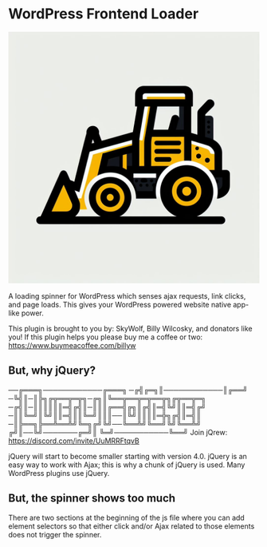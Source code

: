 # WordPress Frontend Loader

![image](https://github.com/zerosonesfun/wordpress-frontend-loader/blob/main/fel-icon.jpeg)

A loading spinner for WordPress which senses ajax requests, link clicks, and page loads. This gives your WordPress powered website native app-like power.

This plugin is brought to you by: SkyWolf, Billy Wilcosky, and donators like you! If this plugin helps you please buy me a coffee or two: https://www.buymeacoffee.com/billyw

## But, why jQuery?
──╔═══╗────────────╔═══╗
─╔╣╔═╗║────────────║╔══╝
─╚╣║─║╠╗╔╦══╦═╦╗─╔╗║╚══╦══╦═╦══╦╗╔╦══╦═╗
─╔╣║─║║║║║║═╣╔╣║─║║║╔══╣╔╗║╔╣║═╣╚╝║║═╣╔╝
─║║╚═╝║╚╝║║═╣║║╚═╝║║║──║╚╝║║║║═╬╗╔╣║═╣║
─║╠══╗╠══╩══╩╝╚═╗╔╝╚╝──╚══╩╝╚══╝╚╝╚══╩╝
╔╝║──╚╝───────╔═╝║
╚═╝───────────╚══╝
Join jQrew: https://discord.com/invite/UuMRRFtqvB

jQuery will start to become smaller starting with version 4.0. jQuery is an easy way to work with Ajax; this is why a chunk of jQuery is used. Many WordPress plugins use jQuery.

## But, the spinner shows too much

There are two sections at the beginning of the js file where you can add element selectors so that either click and/or Ajax related to those elements does not trigger the spinner.
